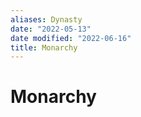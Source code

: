 ```yaml
---
aliases: Dynasty
date: "2022-05-13"
date modified: "2022-06-16"
title: Monarchy
---
```


# Monarchy
